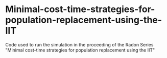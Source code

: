 # Minimal-cost-time-strategies-for-population-replacement-using-the-IIT
Code used to run the simulation in the proceeding of the Radon Series "Minimal cost-time strategies for population replacement using the IIT"
